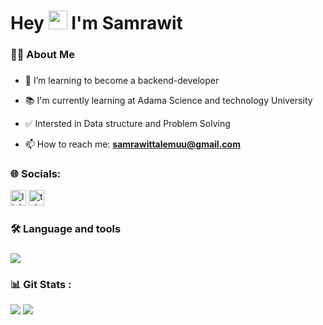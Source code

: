 ###


  

</div>

###

###

<h1 align="">Hey
  <img src="https://media.giphy.com/media/hvRJCLFzcasrR4ia7z/giphy.gif" width="30px"/>
  I'm Samrawit 
</h1>


###

<h3 align="left">👩‍💻  About Me</h3>

###
- 🔭 I’m learning to become a backend-developer 

- 📚 I'm currently learning at Adama Science and technology University 

- ✅ Intersted in Data structure and Problem Solving

- 📫 How to reach me: **[samrawittalemuu@gmail.com](mailto:samrawittalemuu@gmail.com)**
  

<h3 align="left">🌐 Socials:</h3>

<div align="">
<a href="www.linkedin.com/in/samrawit-alemu-/"><img src="https://img.shields.io/static/v1?message=LinkedIn&logo=linkedin&label=&color=0077B5&logoColor=white&labelColor=&style=for-the-badge" height="25" alt="linkedin logo"  /></a>
<a href="https://t.me/Good_samarita_n" ><img src="https://img.shields.io/static/v1?message=TeleGram&logo=telegram&label=&color=33AAE2&logoColor=white&labelColor=&style=for-the-badge" height="25" alt="telegram logo"  /></a>

<h3 align="left">🛠 Language and tools</h3>

###

<p align="">
  <a href="https://skillicons.dev">
    <img src="https://skillicons.dev/icons?i=mongodb,javascript,css,html,git,python,go,vscode" />
  </a>
</p>

###

<h3 align="left" style="margin-bottom:10px">📊 Git Stats :</h3>

<p align=""><img align="center" src="https://github-readme-stats.vercel.app/api?username=Samrawit-alemu&theme=vue-white"/>
  
<img align="center" src="https://github-readme-stats.vercel.app/api/top-langs/?username=Samrawit-alemu&layout=compact&theme=vision-friendly-dark"/>


###
